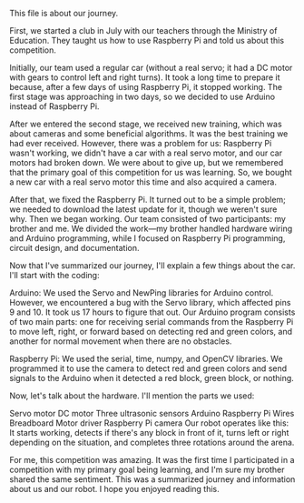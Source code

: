 This file is about our journey.

First, we started a club in July with our teachers through the Ministry of Education. They taught us how to use Raspberry Pi and told us about this competition.

Initially, our team used a regular car (without a real servo; it had a DC motor with gears to control left and right turns). It took a long time to prepare it because, after a few days of using Raspberry Pi, it stopped working. The first stage was approaching in two days, so we decided to use Arduino instead of Raspberry Pi.

After we entered the second stage, we received new training, which was about cameras and some beneficial algorithms. It was the best training we had ever received. However, there was a problem for us: Raspberry Pi wasn't working, we didn't have a car with a real servo motor, and our car motors had broken down. We were about to give up, but we remembered that the primary goal of this competition for us was learning. So, we bought a new car with a real servo motor this time and also acquired a camera.

After that, we fixed the Raspberry Pi. It turned out to be a simple problem; we needed to download the latest update for it, though we weren't sure why. Then we began working. Our team consisted of two participants: my brother and me. We divided the work—my brother handled hardware wiring and Arduino programming, while I focused on Raspberry Pi programming, circuit design, and documentation.

Now that I've summarized our journey, I'll explain a few things about the car. I'll start with the coding:

Arduino:
We used the Servo and NewPing libraries for Arduino control. However, we encountered a bug with the Servo library, which affected pins 9 and 10. It took us 17 hours to figure that out. Our Arduino program consists of two main parts: one for receiving serial commands from the Raspberry Pi to move left, right, or forward based on detecting red and green colors, and another for normal movement when there are no obstacles.

Raspberry Pi:
We used the serial, time, numpy, and OpenCV libraries. We programmed it to use the camera to detect red and green colors and send signals to the Arduino when it detected a red block, green block, or nothing.

Now, let's talk about the hardware. I'll mention the parts we used:

Servo motor
DC motor
Three ultrasonic sensors
Arduino
Raspberry Pi
Wires
Breadboard
Motor driver
Raspberry Pi camera
Our robot operates like this: It starts working, detects if there's any block in front of it, turns left or right depending on the situation, and completes three rotations around the arena.


For me, this competition was amazing. It was the first time I participated in a competition with my primary goal being learning, and I'm sure my brother shared the same sentiment. This was a summarized journey and information about us and our robot. I hope you enjoyed reading this.
